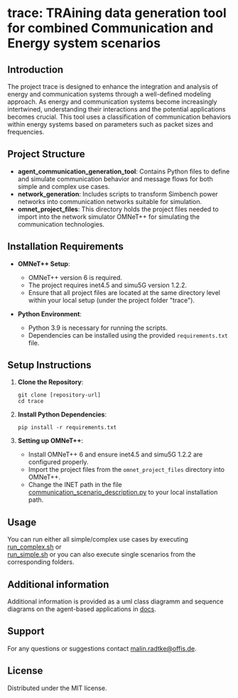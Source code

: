 # trace: TRAining data generation tool for combined Communication and Energy system scenarios

## Introduction
The project trace is designed to enhance the integration and analysis of energy and communication systems through a 
well-defined modeling approach. 
As energy and communication systems become increasingly intertwined, understanding their interactions and the potential 
applications becomes crucial. 
This tool uses a classification of communication behaviors within energy systems based on parameters such as 
packet sizes and frequencies. 

## Project Structure
- **agent_communication_generation_tool**: Contains Python files to define and simulate communication behavior and message flows for both simple and complex use cases.
- **network_generation**: Includes scripts to transform Simbench power networks into communication networks suitable for simulation.
- **omnet_project_files**: This directory holds the project files needed to import into the network simulator OMNeT++ for simulating the communication technologies.

## Installation Requirements
- **OMNeT++ Setup**: 
  - OMNeT++ version 6 is required.
  - The project requires inet4.5 and simu5G version 1.2.2.
  - Ensure that all project files are located at the same directory level within your local setup (under the project folder "trace").
  
- **Python Environment**:
  - Python 3.9 is necessary for running the scripts.
  - Dependencies can be installed using the provided `requirements.txt` file.

## Setup Instructions
1. **Clone the Repository**:
   ```
   git clone [repository-url]
   cd trace
   ```

2. **Install Python Dependencies**:
   ```
   pip install -r requirements.txt
   ```

3. **Setting up OMNeT++**:
   - Install OMNeT++ 6 and ensure inet4.5 and simu5G 1.2.2 are configured properly.
   - Import the project files from the `omnet_project_files` directory into OMNeT++.
   - Change the INET path in the file [communication_scenario_description.py](agent_communication_generation_tool/description_classes/communication_scenario_description.py) to your local installation path.

## Usage
You can run either all simple/complex use cases by executing 
[run_complex.sh](agent_communication_generation_tool/run_complex.sh) or  
[run_simple.sh](agent_communication_generation_tool/run_simple.sh) or you can also execute single scenarios from the 
corresponding folders.

## Additional information
Additional information is provided as a uml class diagramm and sequence diagrams on the agent-based applications in [docs](docs). 

## Support
For any questions or suggestions contact malin.radtke@offis.de.

## License
Distributed under the MIT license.
